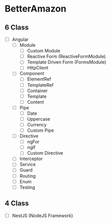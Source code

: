 # BetterAmazon

## 6 Class
- [ ] Angular
  - [ ] Module
    - [ ] Custom Module
    - [ ] Reactive Form (ReactiveFormModule)
    - [ ] Template Driven Form (FormsModule)
    - [ ] HttpClient
  - [ ] Component
    - [ ] ElementRef
    - [ ] TemplateRef
    - [ ] Container
    - [ ] Template
    - [ ] Content
  - [ ] Pipe
    - [ ] Date
    - [ ] Uppercase
    - [ ] Currency
    - [ ] Custom Pipe
  - [ ] Directive
    - [ ] ngFor
    - [ ] ngIf
    - [ ] Custom Directive
  - [ ] Interceptor
  - [ ] Service
  - [ ] Guard
  - [ ] Routing
  - [ ] Enum
  - [ ] Testing

## 4 Class
- [ ] NestJS (NodeJS Framework)
